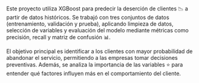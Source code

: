 Este proyecto utiliza XGBoost para predecir la deserción de clientes 📉 a partir de datos históricos. Se trabajó con tres conjuntos de datos (entrenamiento, validación y prueba), aplicando limpieza de datos, selección de variables y evaluación del modelo mediante métricas como precisión, recall y matriz de confusión 📊.

El objetivo principal es identificar a los clientes con mayor probabilidad de abandonar el servicio, permitiendo a las empresas tomar decisiones preventivas. Además, se analiza la importancia de las variables ⭐ para entender qué factores influyen más en el comportamiento del cliente.
